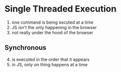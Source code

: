 # Single Threaded Execution
1. one command is being excuted at a time
2. JS isn't the only happening in the browser
3. not really under the hood of the browser

## Synchronous
4. is executed in the order that it appears
5. in JS, only on thing happens at a time